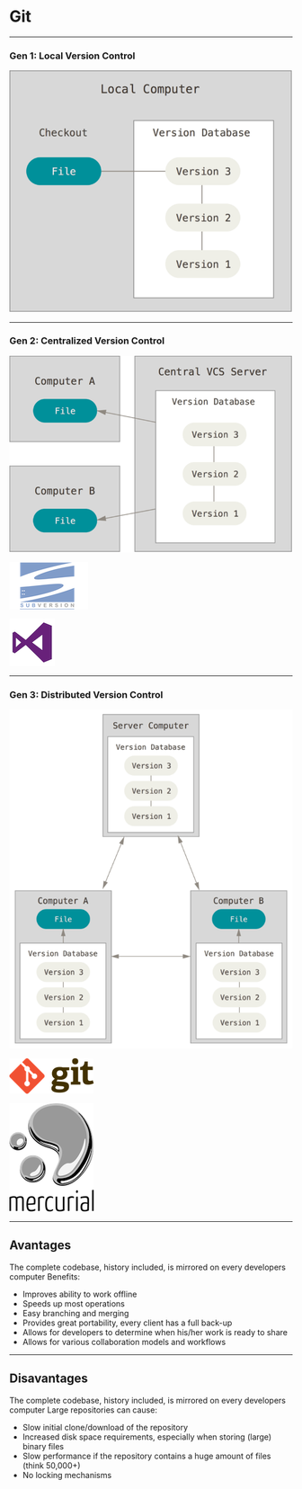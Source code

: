 # Git
---

### Gen 1: Local Version Control

![](./img/localvc.png)

---

### Gen 2: Centralized Version Control

![](./img/centralizedvc.png#left)

![](./img/subversion.png#right)

![](./img/visualstudio.png#right)

---

### Gen 3: Distributed Version Control

![](./img/distributedvc.png#left)

![](./img/gitlogo.png#right)

![](./img/mercuriallogo.png#right)

---

## Avantages

The complete codebase, history included, is mirrored on every developers computer
Benefits:
- Improves ability to work offline
- Speeds up most operations
- Easy branching and merging
- Provides great portability, every client has a full back-up
- Allows for developers to determine when his/her work is ready to share
- Allows for various collaboration models and workflows

---

## Disavantages

The complete codebase, history included, is mirrored on every developers computer
Large repositories can cause:
- Slow initial clone/download of the repository
- Increased disk space requirements, especially when storing (large) binary files
- Slow performance if the repository contains a huge amount of files (think 50,000+)
- No locking mechanisms

